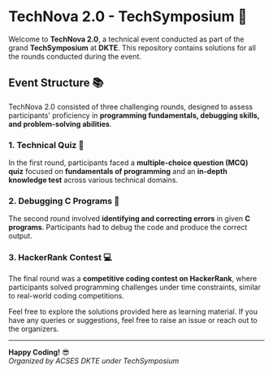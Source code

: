 # TechNova 2.0 - TechSymposium 🚀

Welcome to **TechNova 2.0**, a technical event conducted as part of the grand **TechSymposium** at **DKTE**. This repository contains solutions for all the rounds conducted during the event.

## Event Structure 📚

TechNova 2.0 consisted of three challenging rounds, designed to assess participants' proficiency in **programming fundamentals, debugging skills, and problem-solving abilities**.

### 1. Technical Quiz 📝

In the first round, participants faced a **multiple-choice question (MCQ) quiz** focused on **fundamentals of programming** and an **in-depth knowledge test** across various technical domains.

### 2. Debugging C Programs 🐞

The second round involved **identifying and correcting errors** in given **C programs**. Participants had to debug the code and produce the correct output.

### 3. HackerRank Contest 💻

The final round was a **competitive coding contest on HackerRank**, where participants solved programming challenges under time constraints, similar to real-world coding competitions.

Feel free to explore the solutions provided here as learning material. If you have any queries or suggestions, feel free to raise an issue or reach out to the organizers.

---

**Happy Coding!** 😎  
_Organized by ACSES DKTE under TechSymposium_

